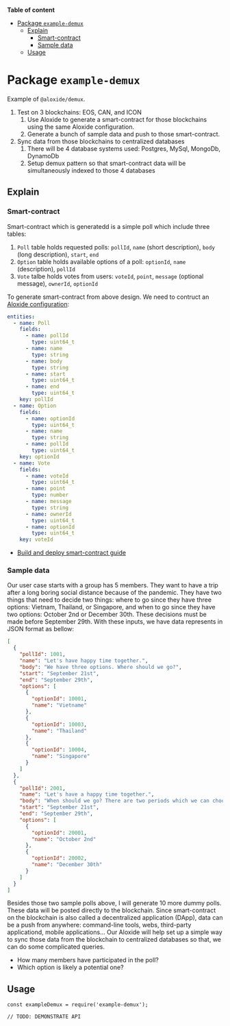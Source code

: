 <!-- START doctoc generated TOC please keep comment here to allow auto update -->
<!-- DON'T EDIT THIS SECTION, INSTEAD RE-RUN doctoc TO UPDATE -->

**Table of content**

- [Package `example-demux`](#package-example-demux)
  - [Explain](#explain)
    - [Smart-contract](#smart-contract)
    - [Sample data](#sample-data)
  - [Usage](#usage)

<!-- END doctoc generated TOC please keep comment here to allow auto update -->

# Package `example-demux`

Example of `@aloxide/demux`.

1. Test on 3 blockchains: EOS, CAN, and ICON
   1. Use Aloxide to generate a smart-contract for those blockchains using the same Aloxide configuration.
   2. Generate a bunch of sample data and push to those smart-contract.
2. Sync data from those blockchains to centralized databases
   1. There will be 4 database systems used: Postgres, MySql, MongoDb, DynamoDb
   2. Setup demux pattern so that smart-contract data will be simultaneously indexed to those 4 databases

## Explain

### Smart-contract

Smart-contract which is generatedd is a simple poll which include three tables:

1. `Poll` table holds requested polls: `pollId`, `name` (short description), `body` (long description), `start`, `end`
2. `Option` table holds available options of a poll: `optionId`, `name` (description), `pollId`
3. `Vote` talbe holds votes from users: `voteId`, `point`, `message` (optional message), `ownerId`, `optionId`

To generate smart-contract from above design. We need to contruct an [Aloxide configuration](./aloxide.yml):

```yaml
entities:
  - name: Poll
    fields:
      - name: pollId
        type: uint64_t
      - name: name
        type: string
      - name: body
        type: string
      - name: start
        type: uint64_t
      - name: end
        type: uint64_t
    key: pollId
  - name: Option
    fields:
      - name: optionId
        type: uint64_t
      - name: name
        type: string
      - name: pollId
        type: uint64_t
    key: optionId
  - name: Vote
    fields:
      - name: voteId
        type: uint64_t
      - name: point
        type: number
      - name: message
        type: string
      - name: ownerId
        type: uint64_t
      - name: optionId
        type: uint64_t
    key: voteId
```

- [Build and deploy smart-contract guide](./docs/build-and-deploy-smart-contract.md)

### Sample data

Our user case starts with a group has 5 members. They want to have a trip after a long boring social distance because of the pandemic.
They have two things that need to decide two things: where to go since they have three options: Vietnam, Thailand, or Singapore, and when to go
since they have two options: October 2nd or December 30th. These decisions must be made before September 29th. With these inputs, we have data represents in JSON format as bellow:

```json
[
  {
    "pollId": 1001,
    "name": "Let's have happy time together.",
    "body": "We have three options. Where should we go?",
    "start": "September 21st",
    "end": "September 29th",
    "options": [
      {
        "optionId": 10001,
        "name": "Vietname"
      },
      {
        "optionId": 10003,
        "name": "Thailand"
      },
      {
        "optionId": 10004,
        "name": "Singapore"
      }
    ]
  },
  {
    "pollId": 2001,
    "name": "Let's have a happy time together.",
    "body": "When should we go? There are two periods which we can choose from.",
    "start": "September 21st",
    "end": "September 29th",
    "options": [
      {
        "optionId": 20001,
        "name": "October 2nd"
      },
      {
        "optionId": 20002,
        "name": "December 30th"
      }
    ]
  }
]
```

Besides those two sample polls above, I will generate 10 more dummy polls. These data will be posted directly to the blockchain.
Since smart-contract on the blockchain is also called a decentralized application (DApp), data can be a push from anywhere: command-line tools, webs, third-party applicationd, mobile applications... Our Aloxide will help set up a simple way to sync those data from the blockchain to centralized databases so that, we can do some complicated queries.

- How many members have participated in the poll?
- Which option is likely a potential one?

## Usage

```
const exampleDemux = require('example-demux');

// TODO: DEMONSTRATE API
```
